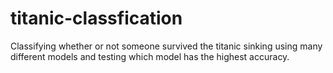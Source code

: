 # titanic-classfication
Classifying whether or not someone survived the titanic sinking using many different models and testing which model has the highest accuracy.
